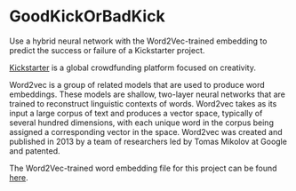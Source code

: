 # GoodKickOrBadKick
Use a hybrid neural network with the Word2Vec-trained embedding to predict the success or failure of a Kickstarter project.

[Kickstarter](https://www.kickstarter.com/) is a global crowdfunding platform focused on creativity. 

Word2vec is a group of related models that are used to produce word embeddings. These models are shallow, two-layer neural networks that are trained to reconstruct linguistic contexts of words. Word2vec takes as its input a large corpus of text and produces a vector space, typically of several hundred dimensions, with each unique word in the corpus being assigned a corresponding vector in the space. Word2vec was created and published in 2013 by a team of researchers led by Tomas Mikolov at Google and patented.

The Word2Vec-trained word embedding file for this project can be found [here](https://www.kaggle.com/sean49/kickstarter-word2vec-embedding-file).
